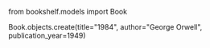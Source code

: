 from bookshelf.models import Book

Book.objects.create(title="1984", author="George Orwell", publication_year=1949)